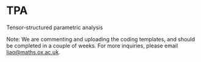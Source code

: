 TPA
===

Tensor-structured parametric analysis

Note: We are commenting and uploading the coding templates, and should be completed in a couple of weeks. For more inquiries, please email liao@maths.ox.ac.uk.